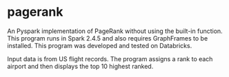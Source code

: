 # pagerank
An Pyspark implementation of PageRank without using the built-in function. This program runs in Spark 2.4.5 and also requires GraphFrames to be installed. This program was developed and tested on Databricks.

Input data is from US flight records. The program assigns a rank to each airport and then displays the top 10 highest ranked.
